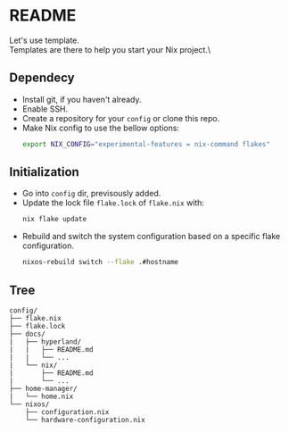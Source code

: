 # README
Let's use template.\
Templates are there to help you start your Nix project.\

## Dependecy
+ Install git, if you haven't already.
+ Enable SSH.
+ Create a repository for your `config` or clone this repo.
+ Make Nix config to use the bellow options:
  ```sh
  export NIX_CONFIG="experimental-features = nix-command flakes"
  ```

## Initialization
+ Go into `config` dir, previsously added.
+ Update the lock file `flake.lock` of `flake.nix` with:
  ```sh
  nix flake update
  ```
+ Rebuild and switch the system configuration based on a specific flake configuration.
  ```sh
  nixos-rebuild switch --flake .#hostname
  ```

## Tree
```
config/
├── flake.nix
├── flake.lock
├── docs/
|   ├── hyperland/
|   |   ├── README.md
|   |   └── ...
|   └── nix/
|       ├── README.md
|       └── ...
├── home-manager/
|   └── home.nix
└── nixos/
    ├── configuration.nix
    └── hardware-configuration.nix
```

